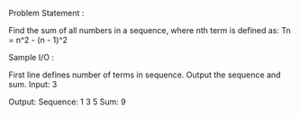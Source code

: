 Problem Statement : 

Find the sum of all numbers in a sequence, where nth term is defined as:
Tn = n^2 - (n - 1)^2


Sample I/O :

First line defines number of terms in sequence.
Output the sequence and sum.
Input: 3

Output:
Sequence: 1 3 5
Sum: 9